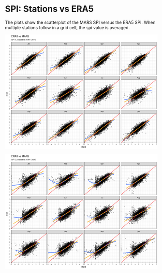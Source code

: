 # SPI: Stations vs ERA5

The plots show the scatterplot of the MARS SPI versus the ERA5 SPI. When multiple stations follow in a grid cell, the spi value is averaged.


![Scatterplot](./img/spi/scatterplot_era5_vs_mars_spi1_1981_2010.png)

![Scatterplot](./img/spi/scatterplot_era5_vs_mars_spi3_1991_2020.png)


